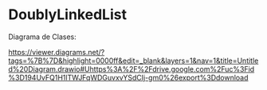 # DoublyLinkedList

Diagrama de Clases:

https://viewer.diagrams.net/?tags=%7B%7D&highlight=0000ff&edit=_blank&layers=1&nav=1&title=Untitled%20Diagram.drawio#Uhttps%3A%2F%2Fdrive.google.com%2Fuc%3Fid%3D194UvFQ1H1lTWJFqWDGuvxvYSdCIj-gm0%26export%3Ddownload
